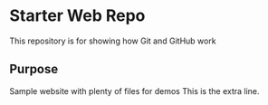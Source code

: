 # Starter Web Repo

This repository is for showing how Git and GitHub work

## Purpose

Sample website with plenty of files for demos
This is the extra line.
